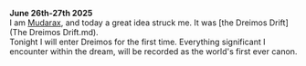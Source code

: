 **June 26th-27th 2025** <br>
I am [Mudarax](Mudarax.md), and today a great idea struck me. It was [the Dreimos Drift](The Dreimos Drift.md). <br>
Tonight I will enter Dreimos for the first time. Everything significant I encounter within the dream, will be recorded as the world's first ever canon. <br><br> 


